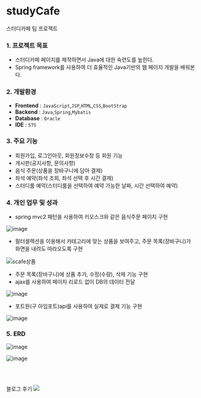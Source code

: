 # studyCafe
스터디카페 팀 프로젝트

### 1. 프로젝트 목표

- 스터디카페 페이지를 제작하면서 Java에 대한 숙련도를 높힌다.
- Spring framework를 사용하여 더 효율적인 Java기반의 웹 페이지 개발을 배워본다.

### 2. 개발환경

- **Frontend** : `JavaScript`,`JSP`,`HTML`,`CSS`,`BootStrap`
- **Backend** : `Java`,`Spring`,`Mybatis`
- **Database** : `Oracle`
- **IDE** : `STS`

### 3. 주요 기능

- 회원가입, 로그인아웃, 회원정보수정 등 회원 기능
- 게시판(공지사항, 문의사항)
- 음식 주문(상품을 장바구니에 담아 결제)
- 좌석 예약(좌석 조회, 좌석 선택 후 시간 결제)
- 스터디룸 예약(스터디룸을 선택하여 예약 가능한 날짜, 시간 선택하여 예약)

### 4. 개인 업무 및 성과

- spring mvc2 패턴을 사용하여 키오스크와 같은 음식주문 페이지 구현

![image](https://github.com/MingkyJR/studyCafe/assets/99116319/05c41378-4a14-435b-b937-c61b415fde96)

- 필터셀렉션을 이용해서 카테고리에 맞는 상품을 보여주고, 주문 목록(장바구니)가 화면을 내려도 따라오도록 구현

![scafe상품](https://github.com/MingkyJR/studyCafe/assets/99116319/021975c0-e5c7-46b1-a5e4-7dec7c55c8d3)

- 주문 목록(장바구니)에 상품 추가, 수정(수량), 삭제 기능 구현
- ajax를 사용하여 페이지 리로드 없이 DB의 데이터 전달

![image](https://github.com/MingkyJR/studyCafe/assets/99116319/da163ab9-e586-48fa-8099-37fc0badd820)

- 포트원(구 아임포트)api를 사용하여 실제로 결제 기능 구현

![image](https://github.com/MingkyJR/studyCafe/assets/99116319/a24d3836-c89b-4897-bf45-9854ce46ea9d)


### 5. ERD

![image](https://github.com/MingkyJR/studyCafe/assets/99116319/2e19f4ac-f88c-43fe-b20a-7e58f2f1a560)

![image](https://github.com/MingkyJR/studyCafe/assets/99116319/76805364-53cb-45c2-8e9b-e77173d0dddb)



<br>
<br>
<p>블로그 후기 <a href="https://happymingkyjr.tistory.com/25" target="_blank"><img src="https://img.shields.io/badge/Tistory-000000?style=flat-square&logo=Tistory&logoColor=white"/></a></p>


